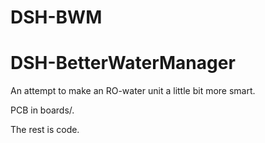 # DSH-BWM
# DSH-BetterWaterManager
An attempt to make an RO-water unit a little bit more smart. 

PCB in boards/.

The rest is code.
